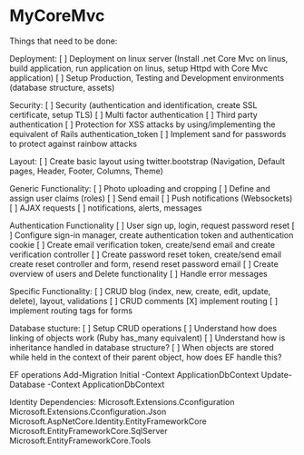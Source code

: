 # MyCoreMvc

Things that need to be done:

Deployment:
[ ] Deployment on linux server (Install .net Core Mvc on linus, build application, run application on linus, setup Httpd with Core Mvc application)
[ ] Setup Production, Testing and Development environments (database structure, assets)

Security:
[ ] Security (authentication and identification, create SSL certificate, setup TLS)
[ ] Multi factor authentication
[ ] Third party authentication
[ ] Protection for XSS attacks by using/implementing the equivalent of Rails authentication_token
[ ] Implement sand for passwords to protect against rainbow attacks
 
Layout:
[ ] Create basic layout using twitter.bootstrap (Navigation, Default pages, Header, Footer, Columns, Theme)

Generic Functionality:
[ ] Photo uploading and cropping
[ ] Define and assign user claims (roles)
[ ] Send email
[ ] Push notifications (Websockets)
[ ] AJAX requests
[ ] notifications, alerts, messages

Authentication Functionality
[ ] User sign up, login, request password reset
[ ] Configure sign-in manager, create authentication token and authentication cookie
[ ] Create email verification token, create/send email and create verification controller
[ ] Create password reset token, create/send email create reset controller and form, resend reset password email
[ ] Create overview of users and Delete functionality
[ ] Handle error messages

Specific Functionality:
[ ] CRUD blog (index, new, create, edit, update, delete), layout, validations
[ ] CRUD comments
[X] implement routing
[ ] implement routing tags for forms

Database stucture:
[ ] Setup CRUD operations
[ ] Understand how does linking of objects work (Ruby has_many equivalent)
[ ] Understand how is inheritance handled in database structure?
[ ] When objects are stored while held in the context of their parent object, how does EF handle this?


EF operations
Add-Migration Initial -Context ApplicationDbContext
Update-Database -Context ApplicationDbContext

Identity Dependencies:
Microsoft.Extensions.Cconfiguration
Microsoft.Extensions.Cconfiguration.Json
Microsoft.AspNetCore.Identity.EntityFrameworkCore
Microsoft.EntityFrameworkCore.SqlServer
Microsoft.EntityFrameworkCore.Tools





